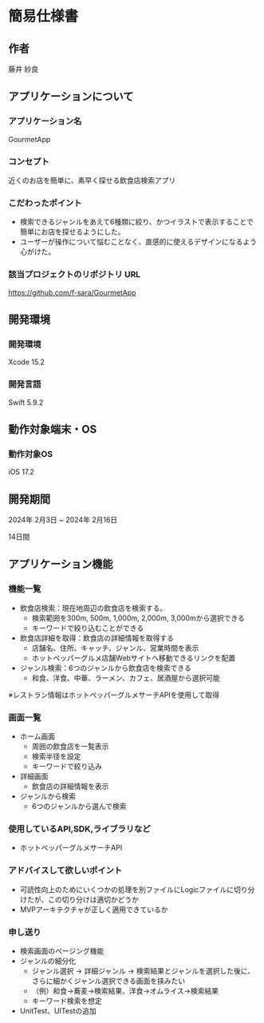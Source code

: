 # 簡易仕様書

## 作者
藤井 紗良

## アプリケーションについて
### アプリケーション名
GourmetApp

### コンセプト
近くのお店を簡単に、素早く探せる飲食店検索アプリ

### こだわったポイント
- 検索できるジャンルをあえて6種類に絞り、かつイラストで表示することで簡単にお店を探せるようにした。
- ユーザーが操作について悩むことなく、直感的に使えるデザインになるよう心がけた。

### 該当プロジェクトのリポジトリ URL
https://github.com/f-sara/GourmetApp

## 開発環境
### 開発環境
Xcode 15.2

### 開発言語
Swift 5.9.2

## 動作対象端末・OS
### 動作対象OS
iOS 17.2

## 開発期間
2024年 2月3日 ~ 2024年 2月16日

14日間

## アプリケーション機能
### 機能一覧
- 飲食店検索：現在地周辺の飲食店を検索する。
  - 検索範囲を300m, 500m, 1,000m, 2,000m, 3,000mから選択できる
  - キーワードで絞り込むことができる
- 飲食店詳細を取得：飲食店の詳細情報を取得する
  - 店舗名、住所、キャッチ、ジャンル、営業時間を表示
  - ホットペッパーグルメ店舗Webサイトへ移動できるリンクを配置
- ジャンル検索：6つのジャンルから飲食店を検索できる
  - 和食、洋食、中華、ラーメン、カフェ、居酒屋から選択可能

※レストラン情報はホットペッパーグルメサーチAPIを使用して取得

### 画面一覧
- ホーム画面
  - 周囲の飲食店を一覧表示
  - 検索半径を設定
  - キーワードで絞り込み
- 詳細画面
  - 飲食店の詳細情報を表示
- ジャンルから検索
  - 6つのジャンルから選んで検索

### 使用しているAPI,SDK,ライブラリなど
- ホットペッパーグルメサーチAPI

### アドバイスして欲しいポイント
- 可読性向上のためにいくつかの処理を別ファイルにLogicファイルに切り分けたが、この切り分けは適切かどうか
- MVPアーキテクチャが正しく適用できているか

### 申し送り
- 検索画面のページング機能
- ジャンルの細分化
  - ジャンル選択 -> 詳細ジャンル -> 検索結果とジャンルを選択した後に、さらに細かくジャンル選択できる画面を挟みたい
  - （例）和食->蕎麦->検索結果、洋食->オムライス->検索結果
  - キーワード検索を想定
- UnitTest、UITestの追加
